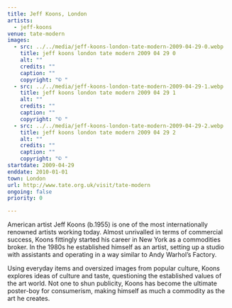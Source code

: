 ```yaml
---
title: Jeff Koons, London
artists:
  - jeff-koons
venue: tate-modern
images:
  - src: ../../media/jeff-koons-london-tate-modern-2009-04-29-0.webp
    title: jeff koons london tate modern 2009 04 29 0
    alt: ""
    credits: ""
    caption: ""
    copyright: "© "
  - src: ../../media/jeff-koons-london-tate-modern-2009-04-29-1.webp
    title: jeff koons london tate modern 2009 04 29 1
    alt: ""
    credits: ""
    caption: ""
    copyright: "© "
  - src: ../../media/jeff-koons-london-tate-modern-2009-04-29-2.webp
    title: jeff koons london tate modern 2009 04 29 2
    alt: ""
    credits: ""
    caption: ""
    copyright: "© "
startdate: 2009-04-29
enddate: 2010-01-01
town: London
url: http://www.tate.org.uk/visit/tate-modern
ongoing: false
priority: 0

---
```


American artist Jeff Koons (b.1955) is one of the most internationally renowned artists working today. Almost unrivalled in terms of commercial success, Koons fittingly started his career in New York as a commodities broker. In the 1980s he established himself as an artist, setting up a studio with assistants and operating in a way similar to Andy Warhol’s Factory.

Using everyday items and oversized images from popular culture, Koons explores ideas of culture and taste, questioning the established values of the art world. Not one to shun publicity, Koons has become the ultimate poster-boy for consumerism, making himself as much a commodity as the art he creates.